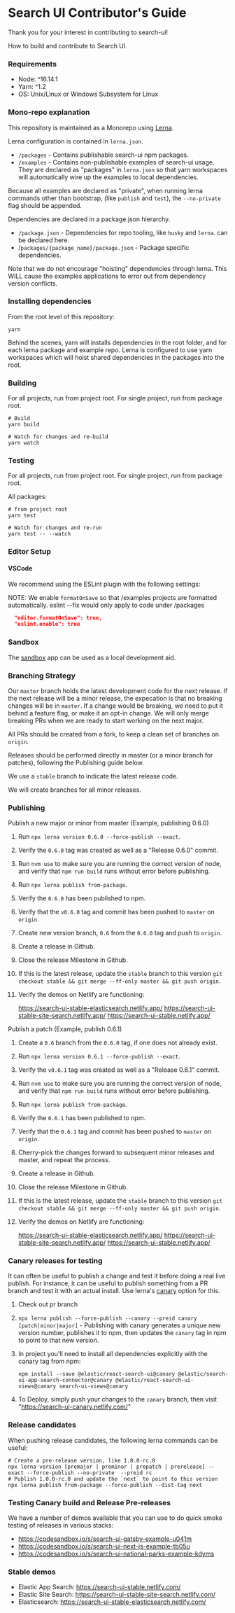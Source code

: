 # Search UI Contributor's Guide

Thank you for your interest in contributing to search-ui!

How to build and contribute to Search UI.

### Requirements

- Node: ^16.14.1
- Yarn: ^1.2
- OS: Unix/Linux or Windows Subsystem for Linux

### Mono-repo explanation

This repository is maintained as a Monorepo using [Lerna](https://github.com/lerna/lerna).

Lerna configuration is contained in `lerna.json`.

- `/packages` - Contains publishable search-ui npm packages.
- `/examples` - Contains non-publishable examples of search-ui usage. They are declared
  as "packages" in `lerna.json` so that yarn workspaces will automatically wire up the
  examples to local dependencies.

Because all examples are declared as "private", when running lerna commands other than bootstrap, (like `publish` and `test`), the `--no-private` flag should be appended.

Dependencies are declared in a package.json hierarchy.

- `/package.json` - Dependencies for repo tooling, like `husky` and `lerna`.
  can be declared here.
- /`packages/{package_name}/package.json` - Package specific dependencies.

Note that we do not encourage "hoisting" dependencies through lerna. This WILL
cause the examples applications to error out from dependency version conflicts.

### Installing dependencies

From the root level of this repository:

```shell
yarn
```

Behind the scenes, yarn will installs dependencies in the root folder, and for each lerna package and example repo. Lerna is configured to use yarn workspaces which will hoist shared dependencies in the packages into the root.

### Building

For all projects, run from project root. For single project, run from
package root.

```shell
# Build
yarn build

# Watch for changes and re-build
yarn watch
```

### Testing

For all projects, run from project root. For single project, run from
package root.

All packages:

```shell
# from project root
yarn test

# Watch for changes and re-run
yarn test -- --watch
```

### Editor Setup

#### VSCode

We recommend using the ESLint plugin with the following settings:

NOTE: We enable `formatOnSave` so that /examples projects are formatted automatically. eslint --fix
would only apply to code under /packages

```json
  "editor.formatOnSave": true,
  "eslint.enable": true
```

### Sandbox

The [sandbox](examples/sandbox/README.md) app can be used as a local development aid.

### Branching Strategy

Our `master` branch holds the latest development code for the next release. If the next release will be a minor release, the expecation is that no breaking changes will be in `master`. If a change would be breaking, we need to put it behind a feature flag, or make it an opt-in change. We will only merge breaking PRs when we are ready to start working on the next major.

All PRs should be created from a fork, to keep a clean set of branches on `origin`.

Releases should be performed directly in master (or a minor branch for patches), following the Publishing guide below.

We use a `stable` branch to indicate the latest release code.

We will create branches for all minor releases.

### Publishing

Publish a new major or minor from master
(Example, publishing 0.6.0)

1. Run `npx lerna version 0.6.0 --force-publish --exact`.
1. Verify the `0.6.0` tag was created as well as a "Release 0.6.0" commit.
1. Run `nvm use` to make sure you are running the correct version of node, and verify that `npm run build` runs without error before publishing.
1. Run `npx lerna publish from-package`.
1. Verify the `0.6.0` has been published to npm.
1. Verify that the `v0.6.0` tag and commit has been pushed to `master` on `origin`.
1. Create new version branch, `0.6` from the `0.6.0` tag and push to `origin`.
1. Create a release in Github.
1. Close the release Milestone in Github.
1. If this is the latest release, update the `stable` branch to this version `git checkout stable && git merge --ff-only master && git push origin`.
1. Verify the demos on Netlify are functioning:

   https://search-ui-stable-elasticsearch.netlify.app/
   https://search-ui-stable-site-search.netlify.app/
   https://search-ui-stable.netlify.app/

Publish a patch
(Example, publish 0.6.1)

1. Create a `0.6` branch from the `0.6.0` tag, if one does not already exist.
1. Run `npx lerna version 0.6.1 --force-publish --exact`.
1. Verify the `v0.6.1` tag was created as well as a "Release 0.6.1" commit.
1. Run `nvm use` to make sure you are running the correct version of node, and verify that `npm run build` runs without error before publishing.
1. Run `npx lerna publish from-package`.
1. Verify the `0.6.1` has been published to npm.
1. Verify that the `0.6.1` tag and commit has been pushed to `master` on `origin`.
1. Cherry-pick the changes forward to subsequent minor releases and master, and repeat the process.
1. Create a release in Github.
1. Close the release Milestone in Github.
1. If this is the latest release, update the `stable` branch to this version `git checkout stable && git merge --ff-only master && git push origin`.
1. Verify the demos on Netlify are functioning:

   https://search-ui-stable-elasticsearch.netlify.app/
   https://search-ui-stable-site-search.netlify.app/
   https://search-ui-stable.netlify.app/

### Canary releases for testing

It can often be useful to publish a change and test it before doing a real live publish. For instance, it can be useful to publish something from a PR branch and test it with an actual install. Use lerna's [canary](https://github.com/lerna/lerna/tree/master/commands/publish#--canary)
option for this.

1. Check out pr branch
1. `npx lerna publish --force-publish --canary --preid canary [patch|minor|major]` - Publishing with canary generates a unique new version number, publishes it to npm, then updates the `canary` tag in npm to point to that new version.
1. In project you'll need to install all dependencies explicitly with the canary tag from npm:

   ```
   npm install --save @elastic/react-search-ui@canary @elastic/search-ui-app-search-connector@canary @elastic/react-search-ui-views@canary search-ui-views@canary
   ```

1. To Deploy, simply push your changes to the `canary` branch, then visit "https://search-ui-canary.netlify.com/"

### Release candidates

When pushing release candidates, the following lerna commands can be useful:

```
# Create a pre-release version, like 1.0.0-rc.0
npx lerna version [premajor | preminor | prepatch | prerelease] --exact --force-publish --no-private  --preid rc
# Publish 1.0.0-rc.0 and update the `next` to point to this version
npx lerna publish from-package --force-publish --dist-tag next
```

### Testing Canary build and Release Pre-releases

We have a number of demos available that you can use to do quick smoke testing of releases in various
stacks:

- https://codesandbox.io/s/search-ui-gatsby-example-u041m
- https://codesandbox.io/s/search-ui-next-js-example-tb05u
- https://codesandbox.io/s/search-ui-national-parks-example-kdyms

### Stable demos

- Elastic App Search: https://search-ui-stable.netlify.com/
- Elastic Site Search: https://search-ui-stable-site-search.netlify.com/
- Elasticsearch: https://search-ui-stable-elasticsearch.netlify.com/
